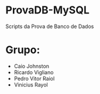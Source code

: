 # ProvaDB-MySQL

Scripts da Prova de Banco de Dados

# Grupo:

- Caio Johnston
- Ricardo Vigliano
- Pedro Vitor Raiol
- Vinicius Rayol
